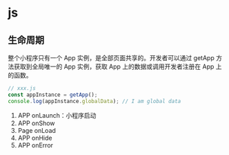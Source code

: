 # js

## 生命周期

整个小程序只有一个 App 实例，是全部页面共享的。开发者可以通过 getApp 方法获取到全局唯一的 App 实例，获取 App 上的数据或调用开发者注册在 App 上的函数。

```js
// xxx.js
const appInstance = getApp();
console.log(appInstance.globalData); // I am global data
```

1. APP onLaunch：小程序启动
2. APP onShow
3. Page onLoad
4. APP onHide
5. APP onError
